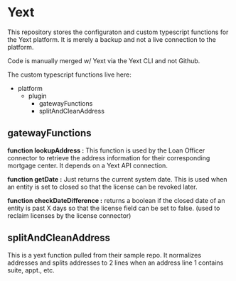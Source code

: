 # Yext

This repository stores the configuraton and custom typescript functions for the Yext platform. It is merely a backup and not a live connection to the platform.

Code is manually merged w/ Yext via the Yext CLI and not Github.

The custom typescript functions live here:
- platform
  - plugin
    - gatewayFunctions
    - splitAndCleanAddress


## gatewayFunctions

**function lookupAddress :** This function is used by the Loan Officer connector to retrieve the address information for their corresponding mortgage center. It depends on a Yext API connection.

**function getDate :** Just returns the current system date. This is used when an entity is set to closed so that the license can be revoked later.

**function checkDateDifference :** returns a boolean if the closed date of an entity is past X days so that the license field can be set to false. (used to reclaim licenses by the license connector)

## splitAndCleanAddress

This is a yext function pulled from their sample repo. It normalizes addresses and splits addresses to 2 lines when an address line 1 contains suite, appt., etc.
